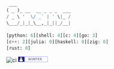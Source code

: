 <!-- start -->

```python
 ___
( _ )_ __  __ _ _ _  ___
/ _ \ '  \/ _` | ' \|_ /
\___/_|_|_\__,_|_||_/__|

[python: 6][shell: 4][c: 4][go: 3]
[c++: 2][julia: 0][haskell: 0][zig: 0]
[rust: 0]
```

<img src="https://github.com/8manz/8manz/actions/workflows/main.yml/badge.svg" alt="ci"> <img src="assets/winter.gif" alt="winter">

<!-- end -->
